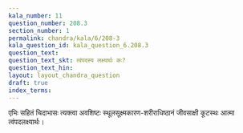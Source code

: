 ```yaml
---
kala_number: 11
question_number: 208.3
section_number: 1
permalink: chandra/kala/6/208-3
kala_question_id: kala_question_6.208.3
question_text: 
question_text_skt: त्वंपदस्य लक्ष्यार्थः कः?
question_text_hin: 
layout: layout_chandra_question
draft: true
index_terms:
---
```


<!-- skt-start -->
एभिः सहितं चिदाभासः त्यक्त्वा अवशिष्टः स्थूलसूक्ष्मकारण-शरीराधिष्ठानं जीवसाक्षी कूटस्थः आत्मा त्वंपदलक्ष्यार्थः।
<!-- skt-end -->

<!-- eng-start -->
<!-- eng-end -->


